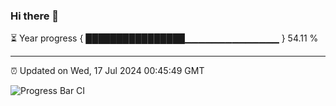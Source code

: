 ### Hi there 👋

⏳ Year progress { ████████████████▁▁▁▁▁▁▁▁▁▁▁▁▁▁ } 54.11 %

---

⏰ Updated on Wed, 17 Jul 2024 00:45:49 GMT

![Progress Bar CI](https://github.com/code-lakshay/GitHub-Actions-Demo/workflows/Progress%20Bar%20CI/badge.svg)
